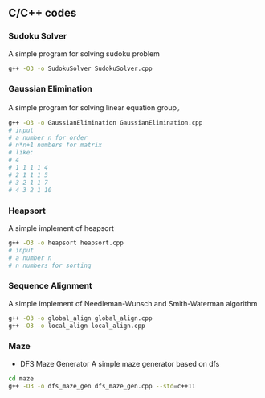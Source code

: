## C/C++ codes
### Sudoku Solver
A simple program for solving sudoku problem
```bash
g++ -O3 -o SudokuSolver SudokuSolver.cpp
```

### Gaussian Elimination
A simple program for solving linear equation group。
```bash
g++ -O3 -o GaussianElimination GaussianElimination.cpp
# input
# a number n for order
# n*n+1 numbers for matrix
# like:
# 4
# 1 1 1 1 4
# 2 1 1 1 5
# 3 2 1 1 7
# 4 3 2 1 10 
```

### Heapsort
A simple implement of heapsort
```bash
g++ -O3 -o heapsort heapsort.cpp
# input
# a number n
# n numbers for sorting
```

### Sequence Alignment
A simple implement of Needleman-Wunsch and Smith-Waterman algorithm
```bash
g++ -O3 -o global_align global_align.cpp
g++ -O3 -o local_align local_align.cpp
```

### Maze
- DFS Maze Generator
A simple maze generator based on dfs
```bash
cd maze
g++ -O3 -o dfs_maze_gen dfs_maze_gen.cpp --std=c++11
```
